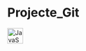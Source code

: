 # Projecte_Git
<a href="https://developer.mozilla.org/en-US/docs/Web/JavaScript" target="_blank" rel="noreferrer"><img src="https://static.vecteezy.com/system/resources/previews/000/621/594/non_2x/cat-flat-logo-vector.jpg" width="36" height="36" alt="JavaScript" /></a>
